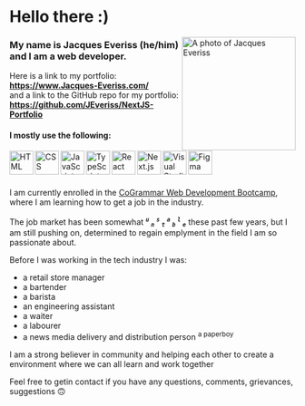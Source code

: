 # Hello there :)  
<picture><img alt="A photo of Jacques Everiss" align="right" height="200px" src="https://www.jacques-everiss.com/_next/image?url=%2F_next%2Fstatic%2Fmedia%2Favatar.87f8b7b2.png&w=640&q=75" > </picture>

### My name is Jacques Everiss (he/him) and I am a web developer.

Here is a link to my portfolio: **https://www.Jacques-Everiss.com/**  
and a link to the GitHub repo for my portfolio: **https://github.com/JEveriss/NextJS-Portfolio**  

#### I mostly use the following:
<a href="https://developer.mozilla.org/en-US/docs/Web/HTML" target="_blank"> <img src="https://raw.githubusercontent.com/marwin1991/profile-technology-icons/refs/heads/main/icons/html.png" alt="HTML" align="left" height="42px"></a>

<a href="https://developer.mozilla.org/en-US/docs/Web/CSS" target="_blank"> <img src="https://raw.githubusercontent.com/marwin1991/profile-technology-icons/refs/heads/main/icons/css.png" alt="CSS" align="left" height="42px"></a>

<a href="https://developer.mozilla.org/en-US/docs/Web/JavaScript" target="_blank"> <img src="https://raw.githubusercontent.com/marwin1991/profile-technology-icons/refs/heads/main/icons/javascript.png" alt="JavaScript" align="left" height="42px"></a>

<a href="https://developer.mozilla.org/en-US/docs/Glossary/TypeScript" target="_blank"> <img src="https://raw.githubusercontent.com/marwin1991/profile-technology-icons/refs/heads/main/icons/typescript.png" alt="TypeScript" align="left" height="42px"></a>

<a href="https://react.dev/" target="_blank"> <img src="https://raw.githubusercontent.com/marwin1991/profile-technology-icons/refs/heads/main/icons/react.png" alt="React" align="left" height="42px"></a>

<a href="https://nextjs.org/" target="_blank"> <img src="https://raw.githubusercontent.com/marwin1991/profile-technology-icons/refs/heads/main/icons/next_js.png" alt="Next.js" align="left" height="42px"></a>

<a href="https://code.visualstudio.com/" target="_blank"> <img src="https://raw.githubusercontent.com/marwin1991/profile-technology-icons/refs/heads/main/icons/visual_studio_code.png" alt="Visual Studio Code" align="left" height="42px"></a>

<a href="https://www.figma.com/" target="_blank"> <img src="https://raw.githubusercontent.com/marwin1991/profile-technology-icons/refs/heads/main/icons/figma.png" alt="Figma" align="left" height="42px"></a>

<br/>  
<br/>  
<br/> 

I am currently enrolled in the [CoGrammar Web Development Bootcamp](https://skills.cogrammar.com/), where I am learning how to get a job in the industry.  
<br/>
The job market has been somewhat ***<sup>```u```</sup> <sub>```n```</sub> <sup>```s```</sup> <sub>```t```</sub> <sup>```a```</sup> <sub>```b```</sub> <sup>```l```</sup> <sub>```e```</sub>*** these past few years, but I am still pushing on, determined to regain emplyment in the field I am so passionate about.  


Before I was working in the tech industry I was:
- a retail store manager
- a bartender
- a barista
- an engineering assistant
- a waiter
- a labourer
- a news media delivery and distribution person <sup>a paperboy</sup>  

I am a strong believer in community and helping each other to create a environment where we can all learn and work together

Feel free to getin contact if you have any questions, comments, grievances, suggestions :upside_down_face:	

<!--
**JEveriss/JEveriss** is a ✨ _special_ ✨ repository because its `README.md` (this file) appears on your GitHub profile.

Here are some ideas to get you started:

- 🔭 I’m currently working on ...
- 🌱 I’m currently learning ...
- 👯 I’m looking to collaborate on ...
- 🤔 I’m looking for help with ...
- 💬 Ask me about ...
- 📫 How to reach me: ...
- 😄 Pronouns: ...
- ⚡ Fun fact: ...
-->
